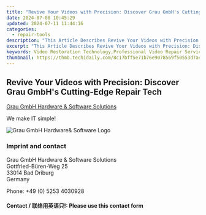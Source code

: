 ```yaml
---
title: "Revive Your Videos with Precision: Discover Grau GmbH's Cutting-Edge Repair Tech"
date: 2024-07-08 10:45:29
updated: 2024-07-11 11:44:16
categories:
  - repair-tools
description: "This Article Describes Revive Your Videos with Precision: Discover Grau GmbH's Cutting-Edge Repair Tech"
excerpt: "This Article Describes Revive Your Videos with Precision: Discover Grau GmbH's Cutting-Edge Repair Tech"
keywords: Video Restoration Technology,Professional Video Repair Services,Advanced Video Repair Solutions,Grau GmbH Video Repair Services,High-Quality Video Restoration,Expert Video Repair Experts,Commercial Video Restoration Specialists
thumbnail: https://thmb.techidaily.com/8c17bff5e71b76e9078569f50553d7aee9842859c375aac80dbab691c4377bde.jpg
---
```


## Revive Your Videos with Precision: Discover Grau GmbH's Cutting-Edge Repair Tech

[Grau GmbH Hardware & Software Solutions](https://main.grauonline.de/)

We make IT simple!

![Grau GmbH Hardware& Software Logo](https://main.grauonline.de/wp-content/uploads/2021/05/output-onlinepngtools.png)

### Imprint and contact

 Grau GmbH Hardware & Software Solutions  
 Gottfried-Büren-Weg 25  
 33014 Bad Driburg  
 Germany

Phone: +49 (0) 5253 4030928

#### Contact / 联络用英语只!: Please use this contact form

<ins class="adsbygoogle"
     style="display:block"
     data-ad-format="autorelaxed"
     data-ad-client="ca-pub-7571918770474297"
     data-ad-slot="1223367746"></ins>



<ins class="adsbygoogle"
     style="display:block"
     data-ad-client="ca-pub-7571918770474297"
     data-ad-slot="8358498916"
     data-ad-format="auto"
     data-full-width-responsive="true"></ins>
